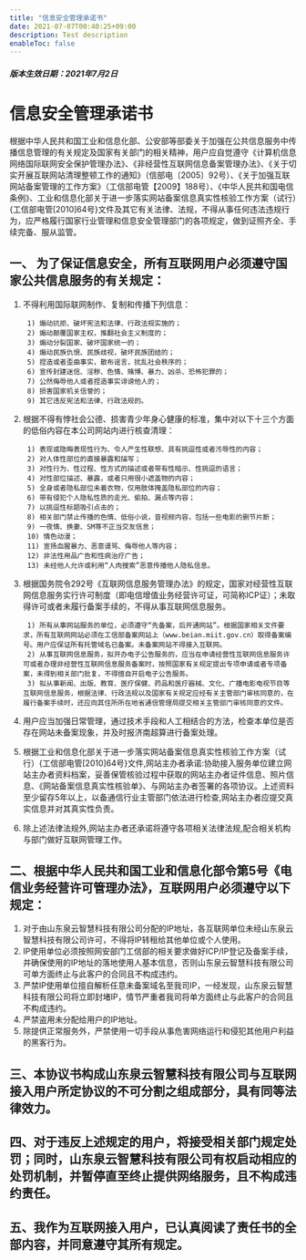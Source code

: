 ```yaml
---
title: "信息安全管理承诺书"
date: 2021-07-07T00:40:25+09:00
description: Test description
enableToc: false
---
```


##### 版本生效日期：2021年7月2日

# 信息安全管理承诺书

根据中华人民共和国工业和信息化部、公安部等部委关于加强在公共信息服务中传播信息管理的有关规定及国家有关部门的相关精神，用户应自觉遵守《计算机信息网络国际联网安全保护管理办法》、《非经营性互联网信息备案管理办法》、《关于切实开展互联网站清理整顿工作的通知》（信部电〔2005〕92号）、《关于加强互联网站备案管理的工作方案》（工信部电管【2009】188号）、《中华人民共和国电信条例》、工业和信息化部关于进一步落实网站备案信息真实性核验工作方案（试行）{工信部电管[2010]64号}文件及其它有关法律、法规，不得从事任何违法违规行为，应严格履行国家行业管理和信息安全管理部门的各项规定，做到证照齐全、手续完备、服从监管。

## 一、 为了保证信息安全，所有互联网用户必须遵守国家公共信息服务的有关规定：

1. 不得利用国际联网制作、复制和传播下列信息：

        1) 煽动抗拒、破坏宪法和法律、行政法规实施的；
        2) 煽动颠覆国家主权，推翻社会主义制度的；
        3) 煽动分裂国家、破坏国家统一的；
        4) 煽动民族仇恨、民族歧视，破坏民族团结的；
        5) 捏造或者歪曲事实，散布谣言，扰乱社会秩序的；
        6) 宣传封建迷信、淫秽、色情、赌博、暴力、凶杀、恐怖犯罪的；
        7) 公然侮辱他人或者捏造事实诽谤他人的；
        8) 损害国家机关信誉的；
        9) 其它违反宪法和法律、行政法规的。

2. 根据不得有悖社会公德、损害青少年身心健康的标准，集中对以下十三个方面的低俗内容在本公司网站内进行核查清理：

        1) 表现或隐晦表现性行为、令人产生性联想、具有挑逗性或者污辱性的内容；
        2) 对人体性部位的直接暴露和描写；
        3) 对性行为、性过程、性方式的描述或者带有性暗示、性挑逗的语言；
        4) 对性部位描述、暴露，或者只用很小遮盖物的内容；
        5) 全身或者隐私部位未着衣物，仅用肢体掩盖隐私部位的内容；
        6) 带有侵犯个人隐私性质的走光、偷拍、漏点等内容；
        7) 以挑逗性标题吸引点击的；
        8) 相关部门禁止传播的色情、低俗小说，音视频内容，包括一些电影的删节片断；
        9) 一夜情、换妻、SM等不正当交友信息；
        10) 情色动漫；
        11) 宣扬血腥暴力、恶意谩骂、侮辱他人等内容；
        12) 非法性用品广告和性病治疗广告；
        13) 未经他人允许或利用“人肉搜索”恶意传播他人隐私信息。

3. 根据国务院令292号《互联网信息服务管理办法》的规定，国家对经营性互联网信息服务实行许可制度（即电信增值业务经营许可证，可简称ICP证）；未取得许可或者未履行备案手续的，不得从事互联网信息服务。

        1) 所有从事网站服务的单位，必须遵守“先备案，后开通网站”。根据国家相关文件要求，所有互联网网站必须在工信部备案网站上（www.beian.miit.gov.cn）取得备案编号。用户应保证所有托管域名已备案。未备案网站不得接入互联网。
        2) 从事互联网信息服务，拟开办电子公告服务的，应当在申请经营性互联网信息服务许可或者办理非经营性互联网信息服务备案时，按照国家有关规定提出专项申请或者专项备案，未得到相关部门批复，不得擅自开启电子公告服务。
        3) 拟从事新闻、出版、教育、医疗保健、药品和医疗器械、文化、广播电影电视节目等互联网信息服务，根据法律、行政法规以及国家有关规定应经有关主管部门审核同意的，在履行备案手续时，还应向其住所所在地省通信管理局提交相关主管部门审核同意的文件。

4. 用户应当加强日常管理，通过技术手段和人工相结合的方法，检查本单位是否存在网站未备案现象，并及时报济南超算进行备案处理。 

5. 根据工业和信息化部关于进一步落实网站备案信息真实性核验工作方案（试行）{工信部电管[2010]64号}文件,网站主办者承诺:协助接入服务单位建立网站主办者资料档案，妥善保管核验过程中获取的网站主办者证件信息、照片信息、《网站备案信息真实性核验单》、与网站主办者签署的各项协议。上述资料至少留存5年以上，以备通信行业主管部门依法进行检查,网站主办者应提交真实信息并对其真实性负责。 

6. 除上述法律法规外,网站主办者还承诺将遵守各项相关法律法规,配合相关机构与部门做好互联网管理工作。

## 二、根据中华人民共和国工业和信息化部令第5号《电信业务经营许可管理办法》，互联网用户必须遵守以下规定：

1. 对于由山东泉云智慧科技有限公司分配的IP地址，各互联网单位未经山东泉云智慧科技有限公司许可，不得将IP转租给其他单位或个人使用。
2. IP使用单位必须按照网安部门工信部的相关要求做好ICP/IP登记及备案手续，并确保使用的IP地址的落地使用人基本信息，否则山东泉云智慧科技有限公司可单方面终止与此客户的合同且不构成违约。
3. 严禁IP使用单位擅自解析任意未备案域名至我司IP，一经发现，山东泉云智慧科技有限公司将立即封堵IP，情节严重者我司将单方面终止与此客户的合同且不构成违约。
4. 严禁盗用未分配给用户的IP地址。
5. 除提供正常服务外，严禁使用一切手段从事危害网络运行和侵犯其他用户利益的黑客行为。

## 三、本协议书构成山东泉云智慧科技有限公司与互联网接入用户所定协议的不可分割之组成部分，具有同等法律效力。

## 四、对于违反上述规定的用户，将接受相关部门规定处罚；同时，山东泉云智慧科技有限公司有权启动相应的处罚机制，并暂停直至终止提供网络服务，且不构成违约责任。

## 五、我作为互联网接入用户，已认真阅读了责任书的全部内容，并同意遵守其所有规定。